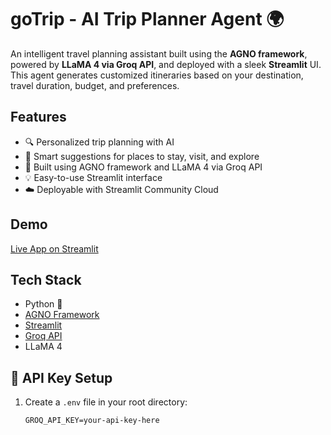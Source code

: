 # goTrip - AI Trip Planner Agent 🌍

An intelligent travel planning assistant built using the **AGNO framework**, powered by **LLaMA 4 via Groq API**, and deployed with a sleek **Streamlit** UI. This agent generates customized itineraries based on your destination, travel duration, budget, and preferences.

##  Features

- 🔍 Personalized trip planning with AI
- 📍 Smart suggestions for places to stay, visit, and explore
- 🧠 Built using AGNO framework and LLaMA 4 via Groq API
- 💡 Easy-to-use Streamlit interface
- ☁️ Deployable with Streamlit Community Cloud

##  Demo

[Live App on Streamlit](https://gotrip.streamlit.app/) <!-- Add your deployed app link here once live -->

##  Tech Stack

- Python 🐍
- [AGNO Framework](https://github.com/jina-ai/agno)
- [Streamlit](https://streamlit.io/)
- [Groq API](https://console.groq.com/)
- LLaMA 4

## 🔐 API Key Setup

1. Create a `.env` file in your root directory:

   ```env
   GROQ_API_KEY=your-api-key-here
